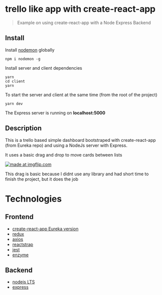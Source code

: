 # trello like app with create-react-app

> Example on using create-react-app with a Node Express Backend

## Install

Install [nodemon](https://github.com/remy/nodemon) globally

```
npm i nodemon -g
```

Install server and client dependencies

```
yarn
cd client
yarn
```

To start the server and client at the same time (from the root of the project)

```
yarn dev
```

The Express server is running on **localhost:5000**

## Description

This is a trello based simple dashboard bootstraped with create-react-app (from Eureka repo) and using a NodeJs server with Express.

It uses a basic drag and drop to move cards between lists

<a href="https://imgflip.com/gif/2a7m03"><img src="https://i.imgflip.com/2a7m03.gif" title="made at imgflip.com"/></a>

This drag is basic because I didnt use any library and had short time to finish the project, but it does the job

# Technologies

## Frontend

- [create-react-app Eureka version](https://github.com/eurekalabs-io/react-test-seed)
- [redux](https://redux.js.org/introduction)
- [axios](https://github.com/axios/axios)
- [reactstrap](https://reactstrap.github.io/)
- [jest](https://facebook.github.io/jest/)
- [enzyme](https://github.com/airbnb/enzyme)

## Backend

- [nodejs LTS](https://nodejs.org/)
- [express](http://expressjs.com/es/)